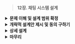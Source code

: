 > **12장. 채팅 시스템 설계**

<details>
  <summary><b>문제 이해 및 설계 범위 확정</b></summary>  
  
  ---
  
  ## 1단계: 문제 이해 및 설계 범위 확정
  
  ### 채팅 시스템
  
  <img src="https://github.com/user-attachments/assets/f3894582-b1cb-4e01-bcf3-1b2aa1826a7f" width="400px"/>

  - **1:1 채팅**
      - 위챗(WeChat)
      - 왓츠앱(WhatsApp)
  - **그룹 채팅**
      - 슬랙(Slack) : 업무용
      - 디스코드(Discord) : 대규모 그룹 소통, 응답지연(Latency)이 낮은 음성 채팅
      
  
  ### 요구사항 파악
  
  - **Q.** 어떤 앱을 설계해야 하나요? 1:1?, 그룹?
  - **A.** 둘 다 지원
  - **Q.** 모바일 앱인가요? 웹?
  - **A.** 둘 다
  - **Q.** 처리해야 하는 트래픽 규모는 어느 정도 인가요?
  - **A.** 일별 능동 사용자 수(DAU, Daily Active User) 기준으로 5천만(50milion)명 처리
  - **Q.** 그룹 채팅의 경우, 인원 제한이 있나요?
  - **A.** 최대 100명
  - **Q.** 중요 기능으로는 어떤 것이 있나요? ex, 첨부파일 지원?
  - **A.** 1:1 채팅, 그룹 채팅, 사용자 접속상태 표시, 텍스트 메시지만 전송 가능
  - **Q.** 메시지 길이에 제한이 있나요?
  - A. 100,000자 이하
  - **Q.** 종단 간 암호화(end-to-end encryption)를 지원해야 하나요?
  - **A.** 현재는 필요 없지만, 논의해볼 가치 있음
  - **Q.** 채팅 이력은 얼마나 오래 보관해야 하나요?
  - **A.** 영원히
  
  ### 설계할 채팅 애플리케이션 스펙
  
  - 응답지연이 낮은 일대일 채팅 기능
  - 최대 100명까지 참여할 수 있는 그룹 채팅 기능
  - 사용자의 접속상태 표시 기능
  - 다양한 단말 지원, 하나의 계정으로 여러 단말에 동시 접속 지원
  - 푸시 알림
  - 5천만 DAU 처리
  
  ---
  
  </details>
  
<details>
  <summary><b>개략적 설계안 제시 및 동의 구하기</b></summary>
  
  ---
  
  ## 2단계: 개략적 설계안 제시 및 동의 구하기
  
  ### 채팅 서비스
  
  - **구조**
      - 클라이언트는 서로 직접 통신하지 않음
      - 각 클라이언트는 채팅 서버와 통신
  - **기능**
      - 클라이언트들로부터 메시지 수신
      - 메시지 수신자(Recipient) 결정 및 전달
      - 수신자가 접속(Online) 상태가 아닌 경우, 접속할 때까지 해당 메시지 보관
  - **메시지 송신 동작원리**
      
    <img src="https://github.com/user-attachments/assets/246c3679-a5c8-496b-83c2-57d851d2148a" width="400px"/>

      - 1️⃣ 채팅을 시작하려는 클라이언트는 네트워크 통신 프로토콜을 사용하여 서비스에 접속메시
          - 어떤 프로토콜을 사용할지 정의 필요
      - 2️⃣ 메시지 송신 클라이언트(Sender)가 채팅 서버에게 메시지 전송
          - HTTP 프로토콜 사용하여 연결
          - `keep-alive` 헤더를 이용하여 연결을 유지, TCP Handshake 횟수 감소
          - 메시지를 보내어 수신 클라이언트(Receiver)에게 전송 요청
  - **메시지 수신**
      - HTTP는 클라이언트가 연결을 만드는 프로토콜
      - 서버에서 클라이언트로 메시지를 전송하기 위해서는 다른 프로토콜이 필요
          - 폴링(Polling)
          - 롱 폴링(Long Polling)
          - 웹소켓(WebSocket)
          
  
  ### 폴링(Polling)
  
  - 클라이언트가 주기적으로 **서버에게 새 메시지가 있는지 확인**
  - 폴링을 자주 시도할수록 폴링 비용이 증가
      
    <img src="https://github.com/user-attachments/assets/6a6d29fa-3671-48ee-aad5-d884ea00f1ba" width="400px"/>

  
  ### 롱 폴링(Long Polling)
  
  - 폴링은 여러 가지 이유로 비효율적일 수 있음
  - 이를 해결하기 위해 나온 기법
      
    <img src="https://github.com/user-attachments/assets/a3543b62-541d-4c8e-af5d-03519383b6a1" width="400px"/>

  - 클라이언트는 **새 메시지가 반환되거나 타임아웃** 될 때까지 연결 유지
  - 클라이언트는 새 메시지를 받으면 기존 연결을 종료하고 서버에 새로운 요청보내 **연결 재시작**
  - **약점**
      - 1️⃣ 송신 클라이언트와 수신 클라이언트가 같은 채팅 서버에 접속하지 않을 수 있음
          - HTTP 서버들은 보통 **무상태(Stateless)** 서버
          - 로드밸런싱을 위해 **라운드 로빈(Round Robin)** 알고리즘을 사용하는 경우
          - 메시지를 받은 서버는 수신한 클라이언트와 **롱 폴링 연결을 가지고 있지 않을 수 있음**
      - 2️⃣ 서버 입장에서는 클라이언트가 연결을 해제했는지 아닌지 알 좋은 방법이 없음
      - 3️⃣ 여전히 비효율적
          - 메시지를 많이 받지 않는 클라이언트도 타임아웃이 일어날 때마다 서버에 재연결
      
  
  ### 웹소켓(WebSocket)
  
  - 서버가 클라이언트에게 **비동기(Async) 메시지**를 보낼 때 가장 널리 사용되는 기술
      
    <img src="https://github.com/user-attachments/assets/5be9702d-9da5-4206-93ff-5ba4953a4ccf" width="400px"/>

  - **동작 원리**
      - 1️⃣ 클라이언트가 Handshake를 통해 웹소켓 연결 시작
          - 처음에는 HTTP 연결이지만, 특정 Handshake 과정을 거쳐 웹소켓 연결로 업그레이드
          - 한번 맺어진 연결은 영구적이며 양방향
      - 2️⃣ 서버는 클라이언트에게 비동기적으로 메시지 전송
  - **방화벽**
      - 웹소켓은 방화벽이 있는 환경에서도 잘 동작
      - 80(HTTP), 443(HTTPS) 포트 번호를 그대로 사용
  - **사용**
      
    <img src="https://github.com/user-attachments/assets/5e3539a2-668f-44e7-8170-9b76ab2ab317" width="400px"/>

      - 메시지 송/수신에 동일한 프로토콜을 사용
      - 설계와 구현이 단순하고 직관적
  - **주의사항**
      - 웹소켓 연결을 유지하기 위해 서버 측에서 연결 효율적인 연결 관리 필요
      
  
  ### 채팅 서비스 개략적 설계안
  
  <img src="https://github.com/user-attachments/assets/8f4b994d-becd-4844-83fd-ae1824d95f71" width="400px"/>

  - 1️⃣ **무상태(Stateless) 서비스**
      - 전통적인 요청/응답 서비스
          - 로그인
          - 회원가입
          - 사용자 프로파일 표시
      - 웹사이트, 앱이 보편적으로 제공하는 기능
      - 로드밸런서 뒤에 위치
          - 모놀리틱(Monolithic)
          - 마이크로서비스(Microservice)
      - **서비스 탐색(Service Discovery) 서비스**
          - 클라이언트에게 접속할 채팅 서버의 DNS 호스트명을 알려주는 역할
  - 2️⃣ **상태 유지(Stateful) 서비스**
      - **채팅 서비스**
          - 클라이언트가 채팅 서버와 독립적인 **네트워크 연결을 유지**
          - 클라이언트는 서버가 보통 살아 있는 한 다른 서버로 연결을 변경하지 않음
          - 서비스 탐색(Service Discovery) 서비스를 통해 부하 분산
  - 3️⃣ **제 3자 서비스 연동**
      - **푸시 알림**
          - 새 메시지를 받았다면, 앱이 실행 중이지 않더라도 알림을 받아야 함
          - 푸시 알림 서비스와의 통합이 중요
  - **4️⃣ 규모 확장성**
      - **모든 기능을 서버 한 대로 구현**
          - 트래픽 규모가 작은 경우
          - ex) 동시 접속자 1M, 접속당 10K의 서버 메모리 → 10GB 메모리 필요
          - **SPOF(Single-Point-Of-Failure) 문제**
  - **5️⃣ 개략적 설계안**
      
    <img src="https://github.com/user-attachments/assets/149c2e1d-ca64-4dd5-8be5-a9fdd6608c85" width="400px"/>

      - **채팅 서버**는 클라이언트 사이에 메시지를 중개하는 역할
      - **접속 상태(Presence Server) 서버**는 사용자의 접속 여부를 관리
      - **API 서버**는 로그인, 회원가입, 프로파일 변경 등 그 외 나머지 전부를 처리
      - **알림 서버**는 푸시 알림을 전송
      - **키-값 저장소(Key-Value Store)**에는 채팅 이력(Chat History)을 보관
          - 시스템에 접속한 사용자는 이전 채팅 이력을 전부 볼 수 있음
  
  ### **저장소**
  
  - 1️⃣ **데이터 계층 설계**
      - 데이터베이스 선택
      - RDB vs NoSQL
  - 2️⃣ **채팅 시스템이 다루는 데이터**
      - **일반적인 데이터**
          - ex) 사용자 프로파일, 설정, 친구 목록과 같은 일반적 데이터
          - 관계형 데이터베이스에 보관
          - 다중화(Replication), 샤딩(Sharding)을 통해 데이터의 가용성과 규모확장성 보증
      - **채팅 시스템에 고유한 데이터**
          - 채팅 이력(Chat History)
          - 읽기/쓰기 연산 패턴 이해 필요
          - 채팅 이력 데이터의 양은 엄청나게 많음
              - 페이스북 메신저나 왓츠앱은 매일 600억(60bilion) 개의 메시지를 처리
          - **빈번하게 사용되는 데이터**
              - 최근에 주고받은 메시지
              - 대부분의 사용자는 오래된 메시지를 들여다보지 않음
          - **무작위적 데이터 접근**
              - 검색 기능
              - 특정 사용자가 언급(Mention)
              - 특정 메시지로 점프(Jump)
          - 1:1 채팅 앱의 경우 읽기/쓰기 비율은 대략 1:1
  - 3️⃣ **데이터베이스 선택 : 키-값(Key-Value) 저장소**
      - **수평적 규모확장(Horizontal Scaling)**이 쉬움
      - 데이터 접근 **지연시간(Latency)**이 낮음
      - RDB는 데이터 가운데 **롱 테일(Long Tail)**에 해당하는 부분을 잘 처리하지 못함
          - 인덱스가 커지면 데이터에 대한 **무작위적 접근(Random Access)**을 처리 비용 증가
      - 이미 많은 채팅 시스템이 키-값 저장소를 채택
          - 페이스북 메신저 : HBase
          - 디스코드 : 카산드라(Cassandra)
  
  ### 데이터 모델
  
  - 1️⃣ **1:1 채팅을 위한 메시지 테이블**
      
    <img src="https://github.com/user-attachments/assets/cad39cc4-badc-426a-beef-b0780095756e" width="200px"/>

      - `message_id` : PK, 순서 정렬
      - `created_at` : 서로 다른 두 메시지가 동시에 만들어질 수 있음 (정렬 사용 불가)
  - 2️⃣ **그룹 채팅을 위한 메시지 테이블**
      
    <img src="https://github.com/user-attachments/assets/05a3ccf1-a7a7-4f6e-980e-4bdce9243b75" width="200px"/>

      - `<channel_id, message_id>` : 복합키(Composite Key), PK
      - `channel_id` : 채팅 그룹, 파티션 키(Partition Key), ex) Kafka
  - **메시지 ID**
      - **`message_id`를 만드는 기법**
          - message_id의 값은 **고유**해야 함(**uniqueness**)
          - ID 값은 **정렬 가능**해야 하며 **시간 순서와 일치**해야 함
          - 새 ID는 **이전 ID보다 큰 값**
      - **RDBMS**
          - `auto_increment`
      - **NoSQL**
          - 스노플레이크(Snowflake) : 전역적 64-bit 순서 번호(sequence number) 생성기 이용
          - 지역적 순서 번호 생성기(Local sequence number generator) 이용
              - **그룹 안에서 ID 유일성 보장**
  
  ---
  
  </details>
<details>
  <summary><b>상세 설계</b></summary>
  
  ---
  
  ## 3단계: 상세 설계
  
  ### 채팅 시스템 컴포넌트
  
  - 서비스 탐색(Service Discovery)
  - 메시지 전달 흐름
  - 사용자 접속 상태 표시
  
  ### 서비스 탐색(Service Discovery)
  
  - 클라이언트에게 가장 적합한 채팅 서버를 추천
  - **추천 기준**
      - 클라이언트의 위치(Geographical Location)
      - 서버의 용량(Capacity)
  - **구현(오픈소스 솔루션)**
      - 아파치 주키퍼(Apache Zookeeper)
      - 넷플릭스 유레카(Netflix Eureka)
  - **동작**
      - 사용 가능한 모든 채팅 서버를 서비스 탐색에 등록
      - 클라이언트가 접속을 시도하면 사전에 정한 기준에 따라 최적의 채팅 서버를 선택
  - **ex) 주키퍼**
      
    <img src="https://github.com/user-attachments/assets/3d089ae9-f80b-4443-9592-825e313003dd" width="400px"/>

      - 1️⃣ 사용자 A가 시스템에 로그인을 시도
      - 2️⃣ 로드밸런서가 로그인 요청을 API 서버들 가운데 하나로 전달
      - 3️⃣ API 서버가 사용자 인증을 처리
      - 4️⃣ 서비스 탐색 기능이 동작하여 사용자를 서비스할 최적의 채팅 서버를 찾음
      - 5️⃣ 사용자는 채팅 서버와 웹소켓 연결
  
  ### 메시지 흐름
  
  - 1️⃣ **1:1 채팅 메시지 처리 흐름**
      
    <img src="https://github.com/user-attachments/assets/b30ac8af-808e-4e8c-9a11-39aca2251596" width="400px"/>

      - **가정**
          - 2명의 사용자 A, B
          - 2개의 채팅 서버 1, 2
      - **동작**
          - 사용자 A가 채팅 서버 1로 메시지 전송
          - 채팅 서버 1은 **ID 생성기를 사용**해 해당 메시지의 ID 결정
          - 채팅 서버 1은 해당 메시지를 **메시지 동기화 큐로 전송**
          - 메시지가 **키-값 저장소에 보**관됨
          - **사용자 B가 접속 중인 경우,**
              - 사용자 B가 접속 중인 채팅 서버 2로 메시지 전송됨
              - 채팅 서버 2는 웹소켓 연결을 통해 사용자 B에게 메시지 전송
          - **사용자 B가 접송 중이 아닌 경우,**
              - 푸시 알림 메시지를 푸시 알림 서버로 보냄
  - 2️⃣ **여러 단말 사이의 메시지 동기화**
      
    <img src="https://github.com/user-attachments/assets/865d0a96-a9b1-440a-8ed0-b907e8836c98" width="400px"/>

      - **사용자 A의 단말**
          - 전화기
          - 랩톱
      - **웹소켓 연결**
          - 전화기 ↔ 채팅 서버 1
          - 랩톱 ↔ 채팅 서버 1
      - **cur_max_message_id**
          - 각 단말에서 관측된 가장 최신 메시지의 ID
          - 메시지 추적 용도
          - 각 단말마다 별도로 유지 관리
      - **cur_max_message_id 갱신**
          - 수신자 ID가 현재 로그인한 사용자 ID와 같음
          - 키-값 저장소에 보관된 메시지로서, 그 ID가 cur_max_mesage_id 보다 크다
  - 3️⃣ **소규모 채팅 그룹 채팅에서의 메시지 흐름**
      
    <img src="https://github.com/user-attachments/assets/0823f5cb-f03c-411b-b417-a3b0f20f52df" width="400px"/>

      - **가정**
          - 3명의 사용자 A, B, C
      - **동작**
          - A가 보낸 메시지가 사용자 B와 C의 메시지 동기화 큐(Message Sync Queue)에 복사
      - **소규모 그룹 채팅에 적합**
          - 새로운 메시지가 왔는지 확인하려면 자신의 큐만 보면 됨
          - 메시지 동기화 플로우가 간단함
          - 그룹이 크지 않으면, 메시지를 수신자별로 복사에서 큐에 넣는 작업의 비용이 적음
          - ex) 위챗(WeChat) : 그룹 최대 크기 500명
      - **수신자 관점에서의 메시지 흐름**
          
        <img src="https://github.com/user-attachments/assets/e076adae-3ee6-43f3-a7a5-7d36d3305c64" width="400px"/>

          - 한 수신자는 여러 사용자로부터 오는 메시지를 수신
          - 메시지 동기화 큐는 여러 사용자로부터 메시지를 받을 수 있어야 함
      
  
  ### 접속상태 표시
  
  - 사용자의 접속 상태를 표시, ex) 녹색 점
  - 채팅 애플리케이션의 핵심적인 기능
  - **접속상태 서버(Presense Server)**를 통해 사용자의 상태 관리
      - 클라이언트와 웹소켓으로 통신하는 실시간 서비스의 일부
  - 1️⃣ **사용자 로그인**
      - 클라이언트와 실시간 서비스(real-time service) 사이에 웹소켓 연결
      - 접속상태 서버는 사용자의 상태와 **`last_active_at` 타임스탬프** 값을 키-값 저장소에 저장
      - 해당 사용자를 접속 중인 것으로 표시
      
    <img src="https://github.com/user-attachments/assets/114acc8d-f6b3-425f-ad0a-69f0c9ccf84f" width="400px"/>

  - 2️⃣ **로그아웃**
      - 키-값 저장소에 보관된 사용자 상태가 `online` → **`offine`으로 변경**
      - UI에서 사용자의 상태를 접속 중이 아닌 것으로 표시
      
    <img src="https://github.com/user-attachments/assets/92e2f4bd-afde-4c7c-919c-820edcaa3e14" width="400px"/>

  - 3️⃣ **접속장애**
      - 인터넷이 불안정한 상황에 대응할 수 있는 설계가 필요
      - 사용자의 인터넷 연결이 끊어지면, 클라이언트와 서버 사이의 웹소켓 같은 지속성 연결이 끊김
      - **간단한 방법**
          - 사용자를 오프라인 상태로 표시
          - 연결이 복구되면 온라인 상태로 변경
          - 짧은 시간동안 연결이 끊기는 일은 굉장히 흔해서 지나친 대응법
          - ex) 사용자가 차를 타고 터널을 지나는 경우
      - **박동(Heartbeat) 검사**
          - 클라이언트가 주기적으로 **박동 이벤트(Heartbeat Event)**를 접속상태 서버로 전송
          - 마지막 이벤트를 받은지 x초 이내에 박동 이벤트 메시지를 받으면 계속 온라인 상태로 유지
          - x초 이내에 이벤트가 오지 않으면 오프라인 상태로 변경
          
        <img src="https://github.com/user-attachments/assets/82c2e163-a3ab-4821-a50f-5067d5406da1" width="400px"/>

  - 4️⃣ **상태정보의 전송**
      - **상태정보 서버**
          - 발행-구독 모델(Publish-Subscribe Model) 사용
          - 각각의 친구관계마다 채널(웹소켓)을 하나씩 두는 것
          - 용자 A의 상태 변경 : A→B, A→C, A→D에 각각 전파
          - 그룹 크기가 작을 때 효과적, ex) 위챗(500명)
          
        <img src="https://github.com/user-attachments/assets/e34184cd-0f7e-4cc2-a24a-9dc236a158a6" width="400px"/>

      - **대안**
          - 사용자가 그룹 채팅에 **입장하는 순간**에만 상태 정보를 읽기
          - 친구 리스트에 있는 사용자의 접속상태를 갱신하고 싶으면 **수동(Manual)으로 갱신**
  
  ---
  
</details>
<details>
  <summary><b>마무리</b></summary>
  
  ---
  
  ## 4단계: 마무리
  
  ### **채팅 시스템 아키텍처**
  
  - **웹소켓** : 클라이언트와 서버 사이의 실시간 통신
  - **채팅 서버** : 실시간 메시징 지원
  - **접속 상태 서버**
  - **푸시 알림 서버**
  - **키-값 저장소** : 채팅 이력 보관
  - **API 서버** : 나머지 기능
  
  ### 추가적인 고려사항
  
  - **채팅 앱을 확장하여 사진이나 비디오 등의 미디어를 지원**
      - 미디어 파일은 텍스트에 비해 크기가 큼
      - 압축 방식, 클라우드 저장소, 썸네일(Thumbnail) 생성 등
  - **종단 간 암호화**
      - 왓츠앱은 메시지 전송에 있어 종단 간 암호화를 지원
      - 메시지 발신인과 수신자 이외에는 아무도 메시지 내용을 볼 수 없음
  - **캐시**
      - 클라이언트에 이미 읽은 메시지를 캐시
      - 서버와 주고받는 데이터 양을 줄일 수 있음
  - **로딩 속도 개선**
      - 앱 로딩 속도 개선
      - 사용자의 데이터, 채널 등을 지역적으로 분산하는 네트워크를 구축
      - ex) 슬랙(Slack)
  - **오류 처리**
      - **채팅 서버 오류**
          - 채팅 서버 하나에 수십만 사용자가 접속해 있는 상황
          - 서버 하나가 죽으면 서비스 탐색 기능(주키퍼 등)이 동작하여 새로운 서버 배정, 재접속
      - **메시지 재전송**
          - 메시지의 안정적 전송을 보장
          - ex) 재시도(Retry), 큐(Queue)
  
  ---
  
</details>
